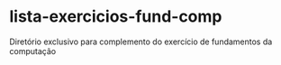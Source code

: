 # lista-exercicios-fund-comp
Diretório exclusivo para complemento do exercício de fundamentos da computação

